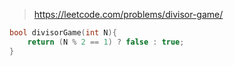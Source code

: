 > https://leetcode.com/problems/divisor-game/

``` c
bool divisorGame(int N){
    return (N % 2 == 1) ? false : true;
}
```